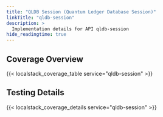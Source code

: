 ```yaml
---
title: "QLDB Session (Quantum Ledger Database Session)"
linkTitle: "qldb-session"
description: >
  Implementation details for API qldb-session
hide_readingtime: true
---
```


## Coverage Overview

{{< localstack_coverage_table service="qldb-session" >}}

## Testing Details

{{< localstack_coverage_details service="qldb-session" >}}
